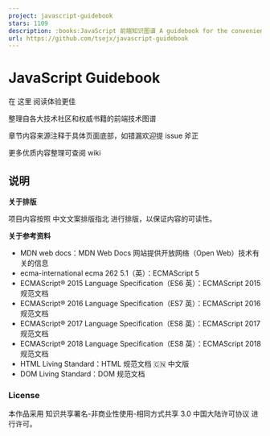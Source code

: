 ```yaml
---
project: javascript-guidebook
stars: 1109
description: :books:JavaScript 前端知识图谱 A guidebook for the convenience of the front-end developers
url: https://github.com/tsejx/javascript-guidebook
---
```


  

JavaScript Guidebook
====================

在 这里 阅读体验更佳

整理自各大技术社区和权威书籍的前端技术图谱

章节内容来源注释于具体页面底部，如错漏欢迎提 issue 斧正

更多优质内容整理可查阅 wiki

说明
--

**关于排版**

项目内容按照 中文文案排版指北 进行排版，以保证内容的可读性。

**关于参考资料**

-   MDN web docs：MDN Web Docs 网站提供开放网络（Open Web）技术有关的信息
-   ecma-international ecma 262 5.1（英）：ECMAScript 5
-   ECMAScript® 2015 Language Specification（ES6 英）：ECMAScript 2015 规范文档
-   ECMAScript® 2016 Language Specification（ES7 英）：ECMAScript 2016 规范文档
-   ECMAScript® 2017 Language Specification（ES8 英）：ECMAScript 2017 规范文档
-   ECMAScript® 2018 Language Specification（ES8 英）：ECMAScript 2018 规范文档
-   HTML Living Standard：HTML 规范文档 🇨🇳 中文版
-   DOM Living Standard：DOM 规范文档

### License

本作品采用 知识共享署名-非商业性使用-相同方式共享 3.0 中国大陆许可协议 进行许可。
